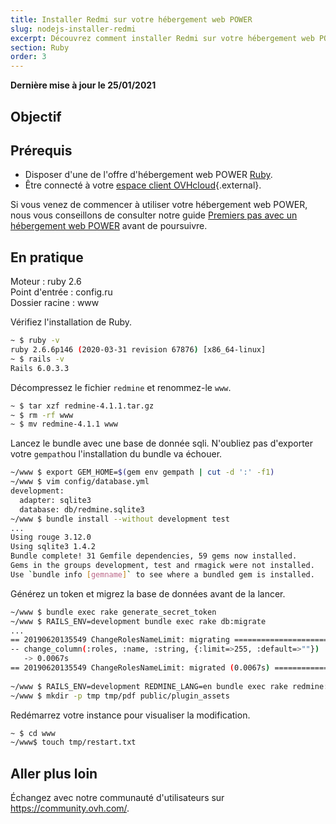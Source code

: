 ```yaml
---
title: Installer Redmi sur votre hébergement web POWER
slug: nodejs-installer-redmi
excerpt: Découvrez comment installer Redmi sur votre hébergement web POWER
section: Ruby
order: 3
---
```


**Dernière mise à jour le 25/01/2021**

## Objectif

## Prérequis

- Disposer d'une de l'offre d'hébergement web POWER [Ruby](https://labs.ovh.com/managed-ruby).
- Être connecté à votre [espace client OVHcloud](https://www.ovh.com/auth/?action=gotomanager){.external}.

Si vous venez de commencer à utiliser votre hébergement web POWER, nous vous conseillons de consulter notre guide [Premiers pas avec un hébergement web POWER](../premiers-pas-avec-hebergement-web-POWER/) avant de poursuivre.

## En pratique

Moteur : ruby 2.6 <br>
Point d'entrée : config.ru<br>
Dossier racine : www<br>


Vérifiez l'installation de Ruby.

```sh
~ $ ruby -v
ruby 2.6.6p146 (2020-03-31 revision 67876) [x86_64-linux]
~ $ rails -v
Rails 6.0.3.3
```

Décompressez le fichier `redmine` et renommez-le `www`.

```sh
~ $ tar xzf redmine-4.1.1.tar.gz
~ $ rm -rf www
~ $ mv redmine-4.1.1 www
```

Lancez le bundle avec une base de donnée sqli. N'oubliez pas d'exporter votre `gempath`ou l'installation du bundle va échouer.

```sh
~/www $ export GEM_HOME=$(gem env gempath | cut -d ':' -f1)
~/www $ vim config/database.yml
development:
  adapter: sqlite3
  database: db/redmine.sqlite3
~/www $ bundle install --without development test
...
Using rouge 3.12.0
Using sqlite3 1.4.2
Bundle complete! 31 Gemfile dependencies, 59 gems now installed.
Gems in the groups development, test and rmagick were not installed.
Use `bundle info [gemname]` to see where a bundled gem is installed.
```

Générez un token et migrez la base de données avant de la lancer.

```sh
~/www $ bundle exec rake generate_secret_token
~/www $ RAILS_ENV=development bundle exec rake db:migrate
...
== 20190620135549 ChangeRolesNameLimit: migrating =============================
-- change_column(:roles, :name, :string, {:limit=>255, :default=>""})
   -> 0.0067s
== 20190620135549 ChangeRolesNameLimit: migrated (0.0067s) ====================
 
~/www $ RAILS_ENV=development REDMINE_LANG=en bundle exec rake redmine:load_default_data
~/www $ mkdir -p tmp tmp/pdf public/plugin_assets
```

Redémarrez votre instance pour visualiser la modification.

```sh
~ $ cd www
~/www$ touch tmp/restart.txt
```


## Aller plus loin

Échangez avec notre communauté d'utilisateurs sur <https://community.ovh.com/>.
